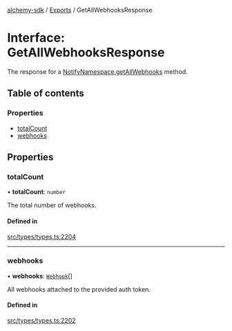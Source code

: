[alchemy-sdk](../README.md) / [Exports](../modules.md) / GetAllWebhooksResponse

# Interface: GetAllWebhooksResponse

The response for a [NotifyNamespace.getAllWebhooks](../classes/NotifyNamespace.md#getallwebhooks) method.

## Table of contents

### Properties

- [totalCount](GetAllWebhooksResponse.md#totalcount)
- [webhooks](GetAllWebhooksResponse.md#webhooks)

## Properties

### totalCount

• **totalCount**: `number`

The total number of webhooks.

#### Defined in

[src/types/types.ts:2204](https://github.com/alchemyplatform/alchemy-sdk-js/blob/c9dbbf0/src/types/types.ts#L2204)

___

### webhooks

• **webhooks**: [`Webhook`](Webhook.md)[]

All webhooks attached to the provided auth token.

#### Defined in

[src/types/types.ts:2202](https://github.com/alchemyplatform/alchemy-sdk-js/blob/c9dbbf0/src/types/types.ts#L2202)
